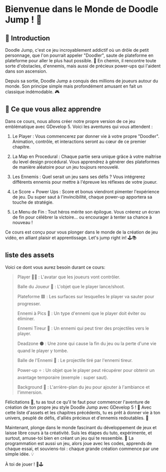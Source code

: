 # Bienvenue dans le Monde de Doodle Jump ! 🌟
## 📖 Introduction
Doodle Jump, c'est ce jeu incroyablement addictif où un drôle de petit personnage, que l'on pourrait appeler "Doodler", saute de plateforme en plateforme pour aller le plus haut possible. 🚀 En chemin, il rencontre toute sorte d'obstacles, d'ennemis, mais aussi de précieux power-ups qui l'aident dans son ascension.

Depuis sa sortie, Doodle Jump a conquis des millions de joueurs autour du monde. Son principe simple mais profondément amusant en fait un classique indémodable. 🎮

## 🏫 Ce que vous allez apprendre
Dans ce cours, nous allons créer notre propre version de ce jeu emblématique avec GDevelop 5. Voici les aventures qui vous attendent :

1. Le Player : Vous commencerez par donner vie à votre propre "Doodler". Animation, contrôle, et interactions seront au cœur de ce premier chapitre.

2. La Map en Procedural : Chaque partie sera unique grâce à votre maîtrise du level design procédural. Vous apprendrez à générer des plateformes de manière aléatoire pour un jeu toujours renouvelé.

3. Les Ennemis : Quel serait un jeu sans ses défis ? Vous intégrerez différents ennemis pour mettre à l'épreuve les réflexes de votre joueur.

4. Le Score + Power Ups : Score et bonus viendront pimenter l'expérience de jeu. Du super saut à l'invincibilité, chaque power-up apportera sa touche de stratégie.

5. Le Menu de Fin : Tout héros mérite son épilogue. Vous créerez un écran de fin pour célébrer la victoire... ou encourager à tenter sa chance à nouveau !

Ce cours est conçu pour vous plonger dans le monde de la création de jeu vidéo, en alliant plaisir et apprentissage. Let's jump right in! 🕹️📚

## liste des assets

Voici ce dont vous aurez besoin durant ce cours: 

> Player 🏃‍♂️ : L'avatar que les joueurs vont contrôler.
> 
> Balle du Joueur 🔵 : L'objet que le player lance/shoot.
> 
> Plateforme 🟩 : Les surfaces sur lesquelles le player va sauter pour progresser.
> 
> Ennemi à Pics 🦔 : Un type d'ennemi que le player doit éviter ou éliminer.
> 
> Ennemi Tireur 🎯 : Un ennemi qui peut tirer des projectiles vers le player.
> 
> Deadzone ⚫ : Une zone qui cause la fin du jeu ou la perte d'une vie quand le player y tombe.
> 
> Balle de l'Ennemi 🔴 : Le projectile tiré par l'ennemi tireur.
> 
> Power-up ⭐ : Un objet que le player peut récupérer pour obtenir un avantage temporaire (exemple : super saut).
> 
> Background 🌌 : L'arrière-plan du jeu pour ajouter à l'ambiance et l'immersion.
> 

Félicitations 🎉, tu as tout ce qu'il te faut pour commencer l'aventure de création de ton propre jeu style Doodle Jump avec GDevelop 5 ! 🚀 Avec cette liste d'assets et les chapitres précédents, tu es prêt à donner vie à ton univers, peuplé de défis, d'alliés précieux et d'ennemis redoutables. 🧩

Maintenant, plonge dans le monde fascinant du développement de jeux et laisse libre cours à ta créativité. Suis les étapes du tuto, expérimente, et surtout, amuse-toi bien en créant un jeu qui te ressemble. 🌟 La programmation est aussi un jeu, alors joue avec les codes, apprends de chaque essai, et souviens-toi : chaque grande création commence par une simple idée. 💡

À toi de jouer ! 👾🕹️
